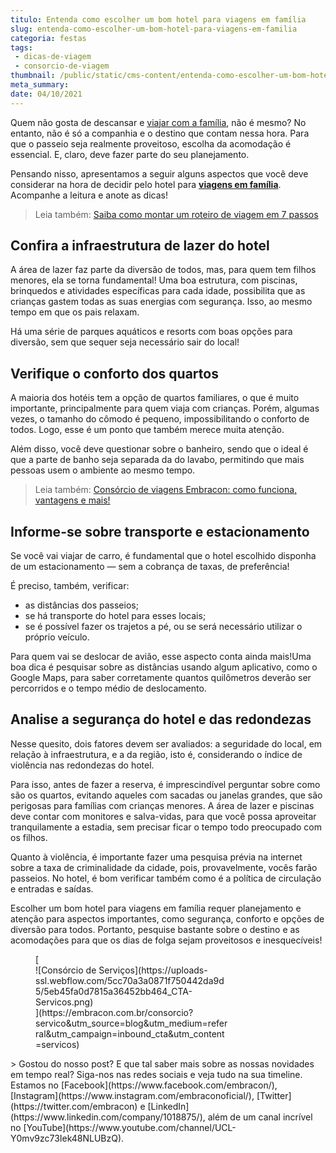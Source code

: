 ```yaml
---
titulo: Entenda como escolher um bom hotel para viagens em família
slug: entenda-como-escolher-um-bom-hotel-para-viagens-em-familia
categoria: festas
tags:
 - dicas-de-viagem
 - consorcio-de-viagem
thumbnail: /public/static/cms-content/entenda-como-escolher-um-bom-hotel-para-viagens-em-familia.jpeg
meta_summary: 
date: 04/10/2021
---
```

Quem não gosta de descansar e [viajar com a família](https://www.embracon.com.br/blog/viagem-em-familia-4-dicas-para-agradar-a-todos), não é mesmo? No entanto, não é só a companhia e o destino que contam nessa hora. Para que o passeio seja realmente proveitoso, escolha da acomodação é essencial. E, claro, deve fazer parte do seu planejamento.

Pensando nisso, apresentamos a seguir alguns aspectos que você deve considerar na hora de decidir pelo hotel para [**viagens em família**](https://www.embracon.com.br/blog/como-escolher-um-destino-de-ferias-com-a-familia-confira-aqui). Acompanhe a leitura e anote as dicas!

> Leia também: [Saiba como montar um roteiro de viagem em 7 passos](https://www.embracon.com.br/blog/saiba-como-montar-um-roteiro-de-viagem-em-7-passos)

Confira a infraestrutura de lazer do hotel
------------------------------------------

A área de lazer faz parte da diversão de todos, mas, para quem tem filhos menores, ela se torna fundamental! Uma boa estrutura, com piscinas, brinquedos e atividades específicas para cada idade, possibilita que as crianças gastem todas as suas energias com segurança. Isso, ao mesmo tempo em que os pais relaxam.

Há uma série de parques aquáticos e resorts com boas opções para diversão, sem que sequer seja necessário sair do local!

Verifique o conforto dos quartos
--------------------------------

A maioria dos hotéis tem a opção de quartos familiares, o que é muito importante, principalmente para quem viaja com crianças. Porém, algumas vezes, o tamanho do cômodo é pequeno, impossibilitando o conforto de todos. Logo, esse é um ponto que também merece muita atenção.

Além disso, você deve questionar sobre o banheiro, sendo que o ideal é que a parte de banho seja separada da do lavabo, permitindo que mais pessoas usem o ambiente ao mesmo tempo.

> Leia também: [Consórcio de viagens Embracon: como funciona, vantagens e mais!](https://www.embracon.com.br/blog/consorcio-de-viagens-embracon-vantagens)

Informe-se sobre transporte e estacionamento
--------------------------------------------

Se você vai viajar de carro, é fundamental que o hotel escolhido disponha de um estacionamento — sem a cobrança de taxas, de preferência!

É preciso, também, verificar:

- as distâncias dos passeios;
- se há transporte do hotel para esses locais;
- se é possível fazer os trajetos a pé, ou se será necessário utilizar o próprio veículo.

Para quem vai se deslocar de avião, esse aspecto conta ainda mais!Uma boa dica é pesquisar sobre as distâncias usando algum aplicativo, como o Google Maps, para saber corretamente quantos quilômetros deverão ser percorridos e o tempo médio de deslocamento.

Analise a segurança do hotel e das redondezas
---------------------------------------------

Nesse quesito, dois fatores devem ser avaliados: a seguridade do local, em relação à infraestrutura, e a da região, isto é, considerando o índice de violência nas redondezas do hotel.

Para isso, antes de fazer a reserva, é imprescindível perguntar sobre como são os quartos, evitando aqueles com sacadas ou janelas grandes, que são perigosas para famílias com crianças menores. A área de lazer e piscinas deve contar com monitores e salva-vidas, para que você possa aproveitar tranquilamente a estadia, sem precisar ficar o tempo todo preocupado com os filhos.

Quanto à violência, é importante fazer uma pesquisa prévia na internet sobre a taxa de criminalidade da cidade, pois, provavelmente, vocês farão passeios. No hotel, é bom verificar também como é a política de circulação e entradas e saídas.

Escolher um bom hotel para viagens em família requer planejamento e atenção para aspectos importantes, como segurança, conforto e opções de diversão para todos. Portanto, pesquise bastante sobre o destino e as acomodações para que os dias de folga sejam proveitosos e inesquecíveis!

<figure class="w-richtext-figure-type-image w-richtext-align-center" style="max-width:310px">[<div>![Consórcio de Serviços](https://uploads-ssl.webflow.com/5cc70a3a0871f750442da9d5/5eb45fa0d7815a36452bb464_CTA-Servicos.png)</div>](https://embracon.com.br/consorcio?servico&utm_source=blog&utm_medium=referral&utm_campaign=inbound_cta&utm_content=servicos)</figure>> Gostou do nosso post? E que tal saber mais sobre as nossas novidades em tempo real? Siga-nos nas redes sociais e veja tudo na sua timeline. Estamos no [Facebook](https://www.facebook.com/embracon/), [Instagram](https://www.instagram.com/embraconoficial/), [Twitter](https://twitter.com/embracon) e [LinkedIn](https://www.linkedin.com/company/1018875/), além de um canal incrível no [YouTube](https://www.youtube.com/channel/UCL-Y0mv9zc73Iek48NLUBzQ).
